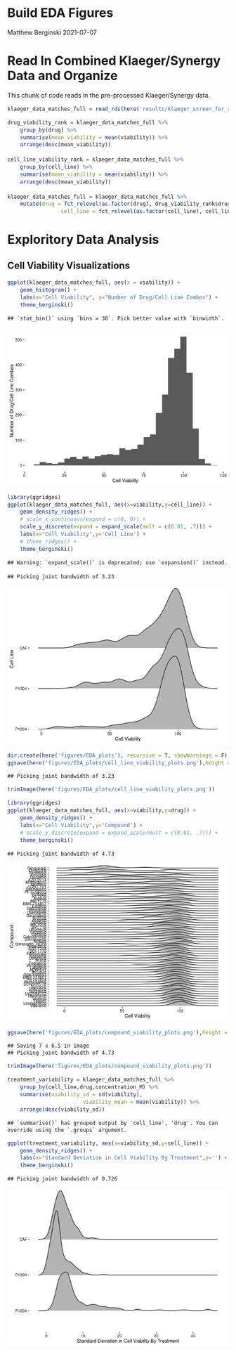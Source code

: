 Build EDA Figures
================
Matthew Berginski
2021-07-07

# Read In Combined Klaeger/Synergy Data and Organize

This chunk of code reads in the pre-processed Klaeger/Synergy data.

``` r
klaeger_data_matches_full = read_rds(here('results/klaeger_screen_for_regression.rds'))
```

``` r
drug_viability_rank = klaeger_data_matches_full %>%
    group_by(drug) %>%
    summarise(mean_viability = mean(viability)) %>%
    arrange(desc(mean_viability))

cell_line_viability_rank = klaeger_data_matches_full %>%
    group_by(cell_line) %>%
    summarise(mean_viability = mean(viability)) %>%
    arrange(desc(mean_viability))

klaeger_data_matches_full = klaeger_data_matches_full %>%
    mutate(drug = fct_relevel(as.factor(drug), drug_viability_rank$drug),
                 cell_line = fct_relevel(as.factor(cell_line), cell_line_viability_rank$cell_line))
```

# Exploritory Data Analysis

## Cell Viability Visualizations

``` r
ggplot(klaeger_data_matches_full, aes(x = viability)) + 
    geom_histogram() +
    labs(x="Cell Viability", y="Number of Drug/Cell Line Combos") +
    theme_berginski()
```

    ## `stat_bin()` using `bins = 30`. Pick better value with `binwidth`.

![](build_screen_EDA_figures_files/figure-gfm/distribution%20of%20viability-1.png)<!-- -->

``` r
library(ggridges)
ggplot(klaeger_data_matches_full, aes(x=viability,y=cell_line)) +
    geom_density_ridges() +
    # scale_x_continuous(expand = c(0, 0)) +
    scale_y_discrete(expand = expand_scale(mult = c(0.01, .7))) +
    labs(x="Cell Viability",y='Cell Line') +
    # theme_ridges() +
    theme_berginski()
```

    ## Warning: `expand_scale()` is deprecated; use `expansion()` instead.

    ## Picking joint bandwidth of 3.23

![](build_screen_EDA_figures_files/figure-gfm/unnamed-chunk-2-1.png)<!-- -->

``` r
dir.create(here('figures/EDA_plots'), recursive = T, showWarnings = F)
ggsave(here('figures/EDA_plots/cell_line_viability_plots.png'),height = 6.5, width = 4)
```

    ## Picking joint bandwidth of 3.23

``` r
trimImage(here('figures/EDA_plots/cell_line_viability_plots.png'))
```

``` r
library(ggridges)
ggplot(klaeger_data_matches_full, aes(x=viability,y=drug)) +
    geom_density_ridges() +
    labs(x="Cell Viability",y='Compound') +
    # scale_y_discrete(expand = expand_scale(mult = c(0.01, .7))) +
    theme_berginski()
```

    ## Picking joint bandwidth of 4.73

![](build_screen_EDA_figures_files/figure-gfm/unnamed-chunk-3-1.png)<!-- -->

``` r
ggsave(here('figures/EDA_plots/compound_viability_plots.png'),height = 6.5)
```

    ## Saving 7 x 6.5 in image
    ## Picking joint bandwidth of 4.73

``` r
trimImage(here('figures/EDA_plots/compound_viability_plots.png'))
```

``` r
treatment_variability = klaeger_data_matches_full %>% 
    group_by(cell_line,drug,concentration_M) %>% 
    summarise(viability_sd = sd(viability),
                        viability_mean = mean(viability)) %>% 
    arrange(desc(viability_sd))
```

    ## `summarise()` has grouped output by 'cell_line', 'drug'. You can override using the `.groups` argument.

``` r
ggplot(treatment_variability, aes(x=viability_sd,y=cell_line)) +
    geom_density_ridges() +
    labs(x="Standard Deviation in Cell Viability By Treatment",y='') +
    theme_berginski()
```

    ## Picking joint bandwidth of 0.726

![](build_screen_EDA_figures_files/figure-gfm/unnamed-chunk-4-1.png)<!-- -->
